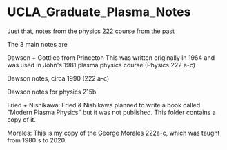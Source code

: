 # UCLA_Graduate_Plasma_Notes

Just that, notes from the physics 222 course from the past

The 3 main notes are

Dawson + Gottlieb from Princeton  This was written originally in 1964 and was used in John's 1981 plasma physics course (Physics 222 a-c)

Dawson notes, circa 1990 (222 a-c)

Dawson notes for physics 215b.  

Fried + Nishikawa:  Fried & Nishikawa planned to write a book called "Modern Plasma Physics" but it was not published.  This folder contains a copy of it.

Morales:  This is my copy of the George Morales 222a-c, which was taught from 1980's to 2020.  


